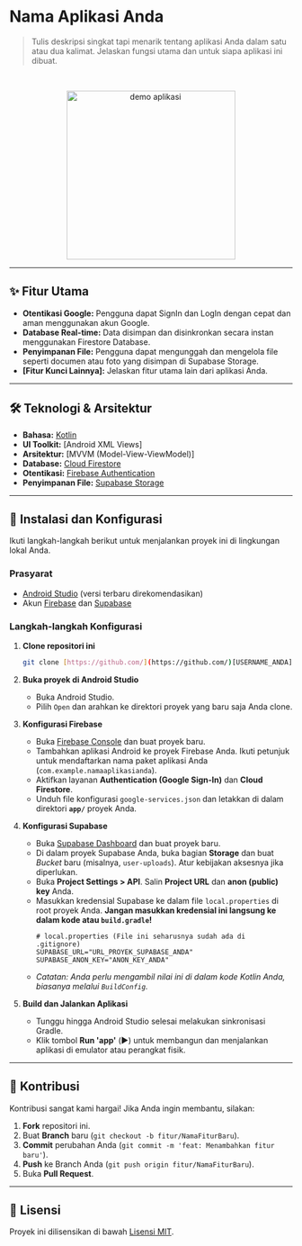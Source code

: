 # Nama Aplikasi Anda
> Tulis deskripsi singkat tapi menarik tentang aplikasi Anda dalam satu atau dua kalimat. Jelaskan fungsi utama dan untuk siapa aplikasi ini dibuat.

<br>

<p align="center">
  <img src="[LINK_KE_SCREENSHOT_ATAU_GIF_DEMO]" alt="demo aplikasi" width="300">
</p>

---

## ✨ Fitur Utama
* **Otentikasi Google:** Pengguna dapat SignIn dan LogIn dengan cepat dan aman menggunakan akun Google.
* **Database Real-time:** Data disimpan dan disinkronkan secara instan menggunakan Firestore Database.
* **Penyimpanan File:** Pengguna dapat mengunggah dan mengelola file seperti documen atau foto yang disimpan di Supabase Storage.
* **[Fitur Kunci Lainnya]:** Jelaskan fitur utama lain dari aplikasi Anda.

---

## 🛠️ Teknologi & Arsitektur
* **Bahasa:** [Kotlin](https://kotlinlang.org/)
* **UI Toolkit:** [Android XML Views]
* **Arsitektur:** [MVVM (Model-View-ViewModel)]
* **Database:** [Cloud Firestore](https://firebase.google.com/docs/firestore)
* **Otentikasi:** [Firebase Authentication](https://firebase.google.com/docs/auth)
* **Penyimpanan File:** [Supabase Storage](https://supabase.com/docs/guides/storage)

---

## 🚀 Instalasi dan Konfigurasi
Ikuti langkah-langkah berikut untuk menjalankan proyek ini di lingkungan lokal Anda.

### Prasyarat
* [Android Studio](https://developer.android.com/studio) (versi terbaru direkomendasikan)
* Akun [Firebase](https://firebase.google.com/) dan [Supabase](https://supabase.com/)

### Langkah-langkah Konfigurasi
1.  **Clone repositori ini**
    ```bash
    git clone [https://github.com/](https://github.com/)[USERNAME_ANDA]/[NAMA_REPO_ANDA].git
    ```

2.  **Buka proyek di Android Studio**
    * Buka Android Studio.
    * Pilih `Open` dan arahkan ke direktori proyek yang baru saja Anda clone.

3.  **Konfigurasi Firebase**
    * Buka [Firebase Console](https://console.firebase.google.com/) dan buat proyek baru.
    * Tambahkan aplikasi Android ke proyek Firebase Anda. Ikuti petunjuk untuk mendaftarkan nama paket aplikasi Anda (`com.example.namaaplikasianda`).
    * Aktifkan layanan **Authentication (Google Sign-In)** dan **Cloud Firestore**.
    * Unduh file konfigurasi `google-services.json` dan letakkan di dalam direktori **`app/`** proyek Anda.

4.  **Konfigurasi Supabase**
    * Buka [Supabase Dashboard](https://app.supabase.com/) dan buat proyek baru.
    * Di dalam proyek Supabase Anda, buka bagian **Storage** dan buat *Bucket* baru (misalnya, `user-uploads`). Atur kebijakan aksesnya jika diperlukan.
    * Buka **Project Settings > API**. Salin **Project URL** dan **anon (public) key** Anda.
    * Masukkan kredensial Supabase ke dalam file `local.properties` di root proyek Anda. **Jangan masukkan kredensial ini langsung ke dalam kode atau `build.gradle`!**
        ```properties
        # local.properties (File ini seharusnya sudah ada di .gitignore)
        SUPABASE_URL="URL_PROYEK_SUPABASE_ANDA"
        SUPABASE_ANON_KEY="ANON_KEY_ANDA"
        ```
    * *Catatan: Anda perlu mengambil nilai ini di dalam kode Kotlin Anda, biasanya melalui `BuildConfig`.*

5.  **Build dan Jalankan Aplikasi**
    * Tunggu hingga Android Studio selesai melakukan sinkronisasi Gradle.
    * Klik tombol **Run 'app'** (▶️) untuk membangun dan menjalankan aplikasi di emulator atau perangkat fisik.

---

## 🤝 Kontribusi
Kontribusi sangat kami hargai! Jika Anda ingin membantu, silakan:
1.  **Fork** repositori ini.
2.  Buat **Branch** baru (`git checkout -b fitur/NamaFiturBaru`).
3.  **Commit** perubahan Anda (`git commit -m 'feat: Menambahkan fitur baru'`).
4.  **Push** ke Branch Anda (`git push origin fitur/NamaFiturBaru`).
5.  Buka **Pull Request**.

---

## 📄 Lisensi
Proyek ini dilisensikan di bawah [Lisensi MIT](LICENSE).
